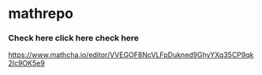 # mathrepo

### Check here click here check here
https://www.mathcha.io/editor/VVEGOF8NcVLFpDukned9GhyYXq35CP9qk2lc9OK5e9
